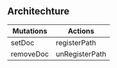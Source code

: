 ## Architechture

| Mutations | Actions        |
| --------- | -------------- |
| setDoc    | registerPath   |
| removeDoc | unRegisterPath |

